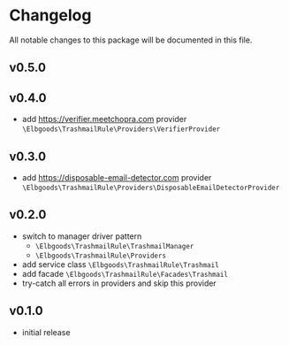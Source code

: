 # Changelog

All notable changes to this package will be documented in this file.

## v0.5.0



## v0.4.0

* add https://verifier.meetchopra.com provider `\Elbgoods\TrashmailRule\Providers\VerifierProvider`

## v0.3.0

* add https://disposable-email-detector.com provider `\Elbgoods\TrashmailRule\Providers\DisposableEmailDetectorProvider`

## v0.2.0

* switch to manager driver pattern
  * `\Elbgoods\TrashmailRule\TrashmailManager`
  * `\Elbgoods\TrashmailRule\Providers`
* add service class `\Elbgoods\TrashmailRule\Trashmail`
* add facade `\Elbgoods\TrashmailRule\Facades\Trashmail`
* try-catch all errors in providers and skip this provider

## v0.1.0

* initial release
